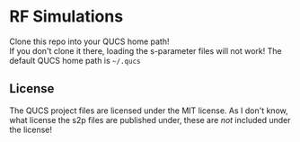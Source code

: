 # RF Simulations

Clone this repo into your QUCS home path!  
If you don't clone it there, loading the s-parameter files will not work!
The default QUCS home path is `~/.qucs`

## License

The QUCS project files are licensed under the MIT license.
As I don't know, what license the s2p files are published under, these are *not* included under the license!
